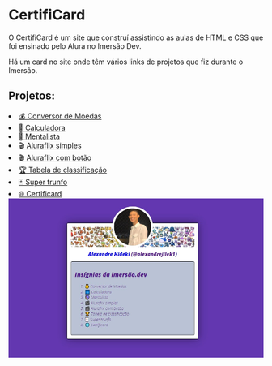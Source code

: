 # CertifiCard
O CertifiCard é um site que construí assistindo as aulas de HTML e CSS que foi ensinado pelo Alura no Imersão Dev.

Há um card no site onde têm vários links de projetos que fiz durante o Imersão.

## Projetos:

<div>
  <div style="width: 400px">
    <a href="https://codepen.io/alexandrejilek/pen/VwPZBVR" target="_blank"><li>💰 Conversor de Moedas</li></a>
    <a href="https://codepen.io/alexandrejilek/pen/abpzQrL" target="_blank"><li>🔢 Calculadora</li></a>
    <a href="https://codepen.io/alexandrejilek/pen/BapoLyM" target="_blank"><li>🔮 Mentalista</li></a>
    <a href="https://codepen.io/alexandrejilek/pen/RwKWmWm" target="_blank"><li>🎬 Aluraflix simples</li></a>
    <a href="https://codepen.io/alexandrejilek/pen/YzNqQgp" target="_blank"><li>🎬 Aluraflix com botão</li></a>
    <a href="https://codepen.io/alexandrejilek/pen/zYNKGmz" target="_blank"><li>🏆 Tabela de classificação</li></a>
    <a href="https://codepen.io/alexandrejilek/pen/vYgxMBQ" target="_blank"><li>🃏 Super trunfo</li></a>
    <a href="https://codepen.io/alexandrejilek/pen/zYNZXJa" target="_blank"><li>🌐 Certificard</li></a>
  </div>
  <div style:"display: block; flex-direction: column;">
    <img src="https://github.com/Alexandrehideki13/CertifiCard/blob/main/img-CertifiCard.jpg" width="563.25" heigth="351" align="right">
  </div>
</div>
